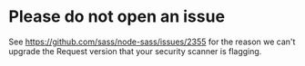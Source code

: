 # Please do not open an issue

See https://github.com/sass/node-sass/issues/2355 for the reason we can't upgrade the Request version that your security scanner is flagging.
